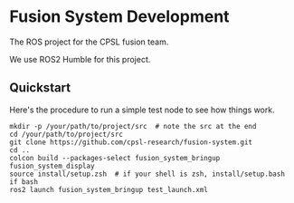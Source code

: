 # Fusion System Development

The ROS project for the CPSL fusion team.

We use ROS2 Humble for this project.

## Quickstart

Here's the procedure to run a simple test node to see how things work.

```
mkdir -p /your/path/to/project/src  # note the src at the end
cd /your/path/to/project/src
git clone https://github.com/cpsl-research/fusion-system.git
cd ..
colcon build --packages-select fusion_system_bringup fusion_system_display
source install/setup.zsh  # if your shell is zsh, install/setup.bash if bash
ros2 launch fusion_system_bringup test_launch.xml
```
